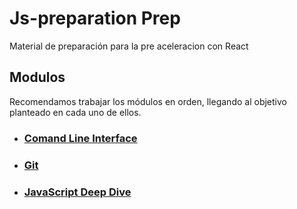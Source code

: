 # Js-preparation Prep

Material de preparación para la pre aceleracion con React

## Modulos

Recomendamos trabajar los módulos en orden, llegando al objetivo planteado en cada uno de ellos. 

* ### [Comand Line Interface](./cli)
* ### [Git](./git)
* ### [JavaScript Deep Dive](./jsDeepDive)
